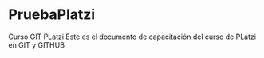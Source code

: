 # PruebaPlatzi
Curso GIT PLatzi
Este es el documento de capacitación del curso de PLatzi en GIT y GITHUB
